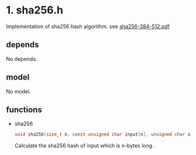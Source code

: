 # 1. sha256.h
Implementation of sha256 hash algorithm. see [sha256-384-512.pdf](http://www.iwar.org.uk/comsec/resources/cipher/sha256-384-512.pdf)


## depends
No depends.

## model
No model.

## functions

* sha256
   ```C
   void sha256(size_t n, const unsigned char input[n], unsigned char output[32]);
   ```
   Calculate the sha256 hash of input which is n-bytes long .

